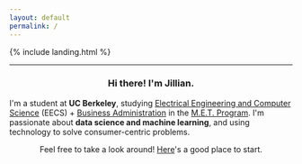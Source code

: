 ```yaml
---
layout: default
permalink: /
---
```


{% include landing.html %}

---------------

<h3 align=center> Hi there! I'm <b>Jillian</b>. </h3>

<!-- Hey there! :wave: I'm **Jillian** -->
I'm a student at **UC Berkeley**, studying [Electrical Engineering and Computer Science](https://eecs.berkeley.edu/) (EECS) + [Business Administration](https://haas.berkeley.edu/) in the [M.E.T. Program](https://met.berkeley.edu/). I'm passionate about **data science and machine learning**, and using technology to solve consumer-centric problems.

<!-- After completing my double degree in EECS + Business, I aim to use what I learn as a valuable foundation for my lifelong commitment to propel:

👩🏻‍💻women in STEM and youth empowerment \\
📈the power of consumer-centric data \\
♻️social transformation and environmental progress -->

<!-- Feel free to take a look around! -->

<p align=center> 
Feel free to take a look around! <a href="/about">Here</a>'s a good place to start.
</p>

<!-- <div class="row">
<img src="../images/headshot.png" alt="Screen Shot 2021-09-24 at 11.12.02 PM" style="zoom:25%; padding:30px" />
<img src="../images/headshot.png" alt="Screen Shot 2021-09-24 at 11.12.02 PM" style="zoom:25%; padding:30px" />
<img src="../images/headshot.png" alt="Screen Shot 2021-09-24 at 11.12.02 PM" style="zoom:25%; padding:30px" />
</div> -->